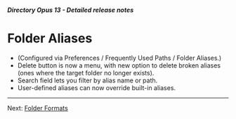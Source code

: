 ##### Directory Opus 13 - Detailed release notes

# Folder Aliases

- (Configured via Preferences / Frequently Used Paths / Folder Aliases.)
- Delete button is now a menu, with new option to delete broken aliases (ones where the target folder no longer exists).
- Search field lets you filter by alias name or path.
- User-defined aliases can now override built-in aliases.

------------------------------------------------------------------------

Next: [Folder Formats](/Manual/release_history/opus13_detailed/folder_formats.md)
